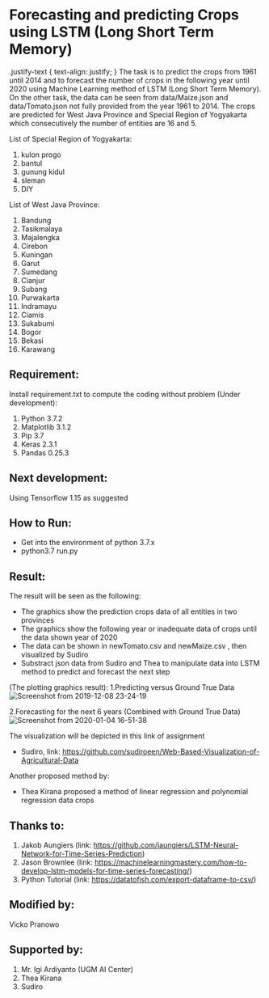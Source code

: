 # Forecasting and predicting Crops using LSTM (Long Short Term Memory)

.justify-text {
	text-align: justify;
}
The task is to predict the crops from 1961 until 2014 and to forecast the number of crops in the following year until 2020 using Machine Learning method of LSTM (Long Short Term Memory). On the other task, the data can be seen from data/Maize.json and data/Tomato.json not fully provided from the year 1961 to 2014. The crops are predicted for West Java Province and Special Region of Yogyakarta which consecutively the number of entities are 16 and 5.

List of Special Region of Yogyakarta:
1. kulon progo
2. bantul
3. gunung kidul
4. sleman
5. DIY

List of West Java Province:
1. Bandung
2. Tasikmalaya
3. Majalengka
4. Cirebon
5. Kuningan 
6. Garut
7. Sumedang
8. Cianjur
9. Subang
10. Purwakarta
11. Indramayu
12. Ciamis
13. Sukabumi
14. Bogor
15. Bekasi
16. Karawang

## Requirement:
Install requirement.txt to compute the coding without problem (Under development):
1. Python 3.7.2
2. Matplotlib 3.1.2
3. Pip 3.7
4. Keras 2.3.1
5. Pandas 0.25.3

## Next development:
Using Tensorflow 1.15 as suggested

## How to Run:
- Get into the environment of python 3.7.x
- python3.7 run.py

## Result:
The result will be seen as the following: 
- The graphics show the prediction crops data of all entities in two provinces
- The graphics show the following year or inadequate data of crops until the data shown year of 2020
- The data can be shown in newTomato.csv and newMaize.csv , then visualized by Sudiro
- Substract json data from Sudiro and Thea to manipulate data into LSTM method to predict and forecast the next step

(The plotting graphics result):
1.Predicting versus Ground True Data
![Screenshot from 2019-12-08 23-24-19](https://user-images.githubusercontent.com/33710222/71763879-ce490f00-2f13-11ea-88e3-700f63a42eec.png)

2.Forecasting for the next 6 years (Combined with Ground True Data)
![Screenshot from 2020-01-04 16-51-38](https://user-images.githubusercontent.com/33710222/71763993-f6853d80-2f14-11ea-8f64-45bfadce9ffb.png)

The visualization will be depicted in this link of assignment 
- Sudiro, link: https://github.com/sudiroeen/Web-Based-Visualization-of-Agricultural-Data

Another proposed method by:
- Thea Kirana proposed a method of linear regression and polynomial regression data crops

## Thanks to:
1. Jakob Aungiers (link: https://github.com/jaungiers/LSTM-Neural-Network-for-Time-Series-Prediction)
2. Jason Brownlee (link: https://machinelearningmastery.com/how-to-develop-lstm-models-for-time-series-forecasting/)
3. Python Tutorial (link: https://datatofish.com/export-dataframe-to-csv/)

## Modified by:
Vicko Pranowo

## Supported by:
1. Mr. Igi Ardiyanto (UGM AI Center)
2. Thea Kirana
3. Sudiro


